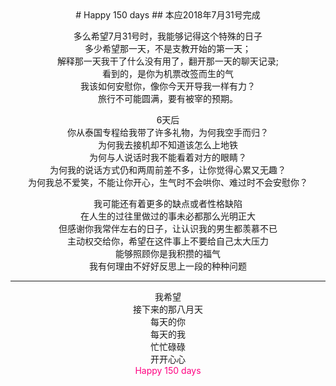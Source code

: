 <center>
# Happy 150 days
## 本应2018年7月31号完成

多么希望7月31号时，我能够记得这个特殊的日子<br/>
多少希望那一天，不是支教开始的第一天；<br/>
解释那一天我干了什么没有用了，翻开那一天的聊天记录;<br/>
看到的，是你为机票改签而生的气<br/>我该如何安慰你，像你今天开导我一样有力？<br/>旅行不可能圆满，要有被宰的预期。<br/>

6天后<br/>你从泰国专程给我带了许多礼物，为何我空手而归？<br/>为何我去接机却不知道该怎么上地铁<br/>为何与人说话时我不能看着对方的眼睛？<br/>为何我的说话方式仍和两周前差不多，让你觉得心累又无趣？<br/>为何我总不爱笑，不能让你开心，生气时不会哄你、难过时不会安慰你？<br/>

我可能还有着更多的缺点或者性格缺陷<br/>在人生的过往里做过的事未必都那么光明正大<br/>但感谢你我常伴左右的日子，让认识我的男生都羡慕不已<br/>主动权交给你，希望在这件事上不要给自己太大压力<br/>能够照顾你是我积攒的福气<br/>我有何理由不好好反思上一段的种种问题<br/>


----------------------------------

我希望<br/>
接下来的那八月天<br/>
每天的你<br/>
每天的我<br/>
忙忙碌碌<br/>
开开心心<br/>
<span style="color:#FF0080">Happy 150 days</span>
<center>
